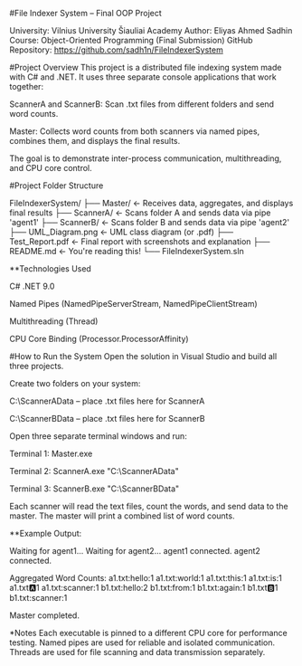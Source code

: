 #File Indexer System – Final OOP Project

University: Vilnius University Šiauliai Academy
Author: Eliyas Ahmed Sadhin
Course: Object-Oriented Programming (Final Submission)
GitHub Repository: https://github.com/sadh1n/FileIndexerSystem

#Project Overview
This project is a distributed file indexing system made with C# and .NET. It uses three separate console applications that work together:

ScannerA and ScannerB: Scan .txt files from different folders and send word counts.

Master: Collects word counts from both scanners via named pipes, combines them, and displays the final results.

The goal is to demonstrate inter-process communication, multithreading, and CPU core control.

#Project Folder Structure

FileIndexerSystem/
├── Master/ ← Receives data, aggregates, and displays final results
├── ScannerA/ ← Scans folder A and sends data via pipe 'agent1'
├── ScannerB/ ← Scans folder B and sends data via pipe 'agent2'
├── UML_Diagram.png ← UML class diagram (or .pdf)
├── Test_Report.pdf ← Final report with screenshots and explanation
├── README.md ← You're reading this!
└── FileIndexerSystem.sln

**Technologies Used

C# .NET 9.0

Named Pipes (NamedPipeServerStream, NamedPipeClientStream)

Multithreading (Thread)

CPU Core Binding (Processor.ProcessorAffinity)

#How to Run the System
Open the solution in Visual Studio and build all three projects.

Create two folders on your system:

C:\ScannerAData – place .txt files here for ScannerA

C:\ScannerBData – place .txt files here for ScannerB

Open three separate terminal windows and run:

Terminal 1: Master.exe

Terminal 2: ScannerA.exe "C:\ScannerAData"

Terminal 3: ScannerB.exe "C:\ScannerBData"

Each scanner will read the text files, count the words, and send data to the master. The master will print a combined list of word counts.

**Example Output: 

Waiting for agent1...
Waiting for agent2...
agent1 connected.
agent2 connected.

Aggregated Word Counts:
a1.txt:hello:1
a1.txt:world:1
a1.txt:this:1
a1.txt:is:1
a1.txt:a:1
a1.txt:scanner:1
b1.txt:hello:2
b1.txt:from:1
b1.txt:again:1
b1.txt:b:1
b1.txt:scanner:1

Master completed.

*Notes
Each executable is pinned to a different CPU core for performance testing.
Named pipes are used for reliable and isolated communication.
Threads are used for file scanning and data transmission separately.
